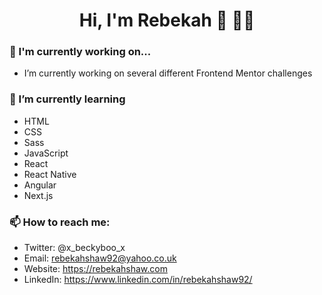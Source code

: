 <h1 align="center">Hi, I'm Rebekah 👋 👩🏻</h1>

<!--
**rebekahshaw92/rebekahshaw92** is a ✨ _special_ ✨ repository because its `README.md` (this file) appears on your GitHub profile. 

Here are some ideas to get you started: -->


### 🔭 I'm currently working on...
- I’m currently working on several different Frontend Mentor challenges

### 🌱 I’m currently learning 
- HTML 
- CSS
- Sass
- JavaScript 
- React 
- React Native 
- Angular 
- Next.js

### 📫 How to reach me: 
- Twitter: @x_beckyboo_x
- Email: rebekahshaw92@yahoo.co.uk
- Website: https://rebekahshaw.com
- LinkedIn: https://www.linkedin.com/in/rebekahshaw92/


